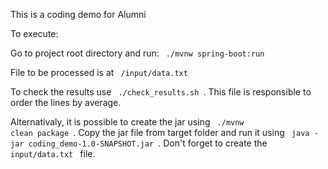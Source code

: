 This is a coding demo for Alumni

To execute:

Go to project root directory and run: 
<code> ./mvnw spring-boot:run </code>

File to be processed is at <code> /input/data.txt </code>

To check the results use  <code> ./check_results.sh </code>. This file is responsible to order the lines by average.

Alternativaly, it is possible to create the jar using <code> ./mvnw clean package </code>.
Copy the jar file from target folder and run it using <code> java -jar coding_demo-1.0-SNAPSHOT.jar </code>. Don't forget to create the <code> input/data.txt </code> file. 
